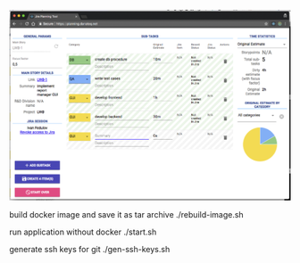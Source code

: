 ![demo screen](https://raw.githubusercontent.com/fedulovivan/effective-waffle/master/demo.png)

build docker image and save it as tar archive
./rebuild-image.sh

run application without docker
./start.sh

generate ssh keys for git
./gen-ssh-keys.sh
